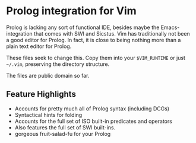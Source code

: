 # Prolog integration for Vim

Prolog is lacking any sort of functional IDE, besides maybe the Emacs-integration that comes with SWI and Sicstus. Vim has traditionally not been a good editor for Prolog. In fact, it is close to being nothing more than a plain text editor for Prolog.

These files seek to change this. Copy them into your `$VIM_RUNTIME` or just `~/.vim`, preserving the directory structure.

The files are public domain so far.

## Feature Highlights

- Accounts for pretty much all of Prolog syntax (including DCGs)
- Syntactical hints for folding
- Accounts for the full set of ISO built-in predicates and operators
- Also features the full set of SWI built-ins.
- gorgeous fruit-salad-fu for your Prolog

